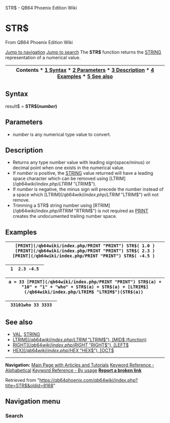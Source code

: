


STR$ - QB64 Phoenix Edition Wiki








# STR$



From QB64 Phoenix Edition Wiki



[Jump to navigation](#mw-head)
[Jump to search](#searchInput)
The **STR$** function returns the [STRING](/qb64wiki/index.php/STRING "STRING") representation of a numerical value.


  






| Contents * [1 Syntax](#Syntax) * [2 Parameters](#Parameters) * [3 Description](#Description) * [4 Examples](#Examples) * [5 See also](#See_also) |
| --- |


## Syntax


result$ = **STR$(***number***)**
  




## Parameters


* *number* is any numerical type value to convert.


  




## Description


* Returns any type number value with leading sign(space/minus) or decimal point when one exists in the numerical value.
* If *number* is positive, the [STRING](/qb64wiki/index.php/STRING "STRING") value returned will have a leading space character which can be removed using [LTRIM$](/qb64wiki/index.php/LTRIM$ "LTRIM$").
* If *number* is negative, the minus sign will precede the number instead of a space which [LTRIM$](/qb64wiki/index.php/LTRIM$ "LTRIM$") will not remove.
* Trimming a STR$ string number using [RTRIM$](/qb64wiki/index.php/RTRIM$ "RTRIM$") is not required as [PRINT](/qb64wiki/index.php/PRINT "PRINT") creates the undocumented trailing number space.


  




## Examples




| ``` [PRINT](/qb64wiki/index.php/PRINT "PRINT") STR$( 1.0 ) [PRINT](/qb64wiki/index.php/PRINT "PRINT") STR$( 2.3 ) [PRINT](/qb64wiki/index.php/PRINT "PRINT") STR$( -4.5 )  ``` |
| --- |




| ```  1  2.3 -4.5  ``` |
| --- |


  






| ``` a = 33 [PRINT](/qb64wiki/index.php/PRINT "PRINT") STR$(a) + "10" + "1" + "who" + STR$(a) + STR$(a) + [LTRIM$](/qb64wiki/index.php/LTRIM$ "LTRIM$")(STR$(a))  ``` |
| --- |




| ```  33101who 33 3333  ``` |
| --- |


  




## See also


* [VAL](/qb64wiki/index.php/VAL "VAL"), [STRING](/qb64wiki/index.php/STRING "STRING")
* [LTRIM$](/qb64wiki/index.php/LTRIM$ "LTRIM$"), [MID$ (function)](/qb64wiki/index.php/MID$_(function) "MID$ (function)")
* [RIGHT$](/qb64wiki/index.php/RIGHT$ "RIGHT$"), [LEFT$](/qb64wiki/index.php/LEFT$ "LEFT$")
* [HEX$](/qb64wiki/index.php/HEX$ "HEX$"), [OCT$](/qb64wiki/index.php/OCT$ "OCT$")


  






---


**Navigation:**
[Main Page with Articles and Tutorials](/qb64wiki/index.php/Main_Page "Main Page")
[Keyword Reference - Alphabetical](/qb64wiki/index.php/Keyword_Reference_-_Alphabetical "Keyword Reference - Alphabetical")
[Keyword Reference - By usage](/qb64wiki/index.php/Keyword_Reference_-_By_usage "Keyword Reference - By usage")
**[Report a broken link](https://qb64phoenix.com/forum/showthread.php?tid=2800)**  





Retrieved from "<https://qb64phoenix.com/qb64wiki/index.php?title=STR$&oldid=8168>"




## Navigation menu








### Search





















